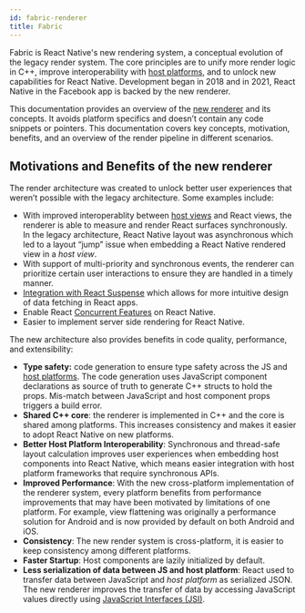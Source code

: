 ```yaml
---
id: fabric-renderer
title: Fabric
---
```


Fabric is React Native's new rendering system, a conceptual evolution of the legacy render system. The core principles are to unify more render logic in C++, improve interoperability with [host platforms](architecture-glossary#host-platform), and to unlock new capabilities for React Native. Development began in 2018 and in 2021, React Native in the Facebook app is backed by the new renderer.

This documentation provides an overview of the [new renderer](architecture-glossary#fabric-render) and its concepts. It avoids platform specifics and doesn’t contain any code snippets or pointers. This documentation covers key concepts, motivation, benefits, and an overview of the render pipeline in different scenarios.

## Motivations and Benefits of the new renderer

The render architecture was created to unlock better user experiences that weren’t possible with the legacy architecture. Some examples include:

- With improved interoperablity between [host views](architecture-glossary#host-view-tree-and-host-view) and React views, the renderer is able to measure and render React surfaces synchronously. In the legacy architecture, React Native layout was asynchronous which led to a layout “jump” issue when embedding a React Native rendered view in a _host view_.
- With support of multi-priority and synchronous events, the renderer can prioritize certain user interactions to ensure they are handled in a timely manner.
- [Integration with React Suspense](https://reactjs.org/blog/2019/11/06/building-great-user-experiences-with-concurrent-mode-and-suspense.html) which allows for more intuitive design of data fetching in React apps.
- Enable React [Concurrent Features](https://github.com/reactwg/react-18/discussions/4) on React Native.
- Easier to implement server side rendering for React Native.

The new architecture also provides benefits in code quality, performance, and extensibility:

- **Type safety:** code generation to ensure type safety across the JS and [host platforms](architecture-glossary#host-platform). The code generation uses JavaScript component declarations as source of truth to generate C++ structs to hold the props. Mis-match between JavaScript and host component props triggers a build error.
- **Shared C++ core**: the renderer is implemented in C++ and the core is shared among platforms. This increases consistency and makes it easier to adopt React Native on new platforms.
- **Better Host Platform Interoperability**: Synchronous and thread-safe layout calculation improves user experiences when embedding host components into React Native, which means easier integration with host platform frameworks that require synchronous APIs.
- **Improved Performance**: With the new cross-platform implementation of the renderer system, every platform benefits from performance improvements that may have been motivated by limitations of one platform. For example, view flattening was originally a performance solution for Android and is now provided by default on both Android and iOS.
- **Consistency**: The new render system is cross-platform, it is easier to keep consistency among different platforms.
- **Faster Startup**: Host components are lazily initialized by default.
- **Less serialization of data between JS and host platform**: React used to transfer data between JavaScript and _host platform_ as serialized JSON. The new renderer improves the transfer of data by accessing JavaScript values directly using [JavaScript Interfaces (JSI)](architecture-glossary#javascript-interfaces-jsi).
